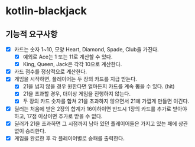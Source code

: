 # kotlin-blackjack

## 기능적 요구사항
- [x] 카드는 숫자 1~10, 모양 Heart, Diamond, Spade, Club을 가진다.
  - [x] 예외로 Ace는 1 또는 11로 계산할 수 있다.
  - [x] King, Queen, Jack은 각각 10으로 계산한다.
- [x] 카드 점수를 정상적으로 계산한다.
- [x] 게임을 시작하면, 플레이어는 두 장의 카드를 지급 받는다.
  - [x] 21을 넘지 않을 경우 원한다면 얼마든지 카드를 계속 뽑을 수 있다. (hit)
  - [x] 21을 초과할 경우, 더이상 게임을 진행하지 않는다.
  - [x] 두 장의 카드 숫자를 합쳐 21을 초과하지 않으면서 21에 가깝게 만들면 이긴다.
- [x] 딜러는 처음에 받은 2장의 합계가 16이하이면 반드시 1장의 카드를 추가로 받아야 하고, 17점 이상이면 추가로 받을 수 없다. 
- [x] 딜러가 21을 초과하면 그 시점까지 남아 있던 플레이어들은 가지고 있는 패에 상관 없이 승리한다. 
- [x] 게임을 완료한 후 각 플레이어별로 승패를 출력한다.
